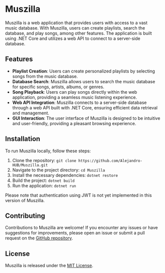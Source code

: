 # Muszilla

Muszilla is a web application that provides users with access to a vast music database. With Muszilla, users can create playlists, search the database, and play songs, among other features. The application is built using .NET Core and utilizes a web API to connect to a server-side database.

## Features

- **Playlist Creation**: Users can create personalized playlists by selecting songs from the music database.
- **Database Search**: Muszilla allows users to search the music database for specific songs, artists, albums, or genres.
- **Song Playback**: Users can play songs directly within the web application, providing a seamless music listening experience.
- **Web API Integration**: Muszilla connects to a server-side database through a web API built with .NET Core, ensuring efficient data retrieval and management.
- **GUI Interaction**: The user interface of Muszilla is designed to be intuitive and user-friendly, providing a pleasant browsing experience.

## Installation

To run Muszilla locally, follow these steps:

1. Clone the repository: `git clone https://github.com/Alejandro-HUB/Muszilla.git`
2. Navigate to the project directory: `cd Muszilla`
3. Install the necessary dependencies: `dotnet restore`
4. Build the project: `dotnet build`
5. Run the application: `dotnet run`

Please note that authentication using JWT is not yet implemented in this version of Muszilla.

## Contributing

Contributions to Muszilla are welcome! If you encounter any issues or have suggestions for improvements, please open an issue or submit a pull request on the [GitHub repository](https://github.com/Alejandro-HUB/Muszilla).

## License

Muszilla is released under the [MIT License](https://github.com/Alejandro-HUB/Muszilla/blob/main/LICENSE).
